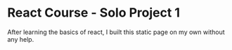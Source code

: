# React Course - Solo Project 1

After learning the basics of react, I built this static page on my own without any help.
